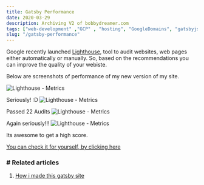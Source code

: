 ```yaml
---
title: Gatsby Performance
date: 2020-03-29
description: Archiving V2 of bobbydreamer.com
tags: ["web-development" ,"GCP" , "hosting", "GoogleDomains", "gatsbyjs"]
slug: "/gatsby-performance"
---
```


Google recently launched [Lighthouse](https://developers.google.com/web/tools/lighthouse/), tool to audit websites, web pages either automatically or manually. So, based on the recommendations you can improve the quality of your webiste. 

Below are screenshots of performance of my new version of my site. 

![Lighthouse - Metrics](assets/13-gpsi1.png)

Seriously! :D
![Lighthouse - Metrics](assets/13-gpsi2.png)

Passed 22 Audits
![Lighthouse - Metrics](assets/13-gpsi3.png)

Again seriously!!!
![Lighthouse - Metrics](assets/13-gpsi4.png) 

Its awesome to get a high score. 

[You can check it for yourself, by clicking here](https://developers.google.com/speed/pagespeed/insights/?url=https%3A%2F%2Fbobbydreamer.com)

### # Related articles
1. [How i made this gatsby site](04-how-i-made-this-site)
